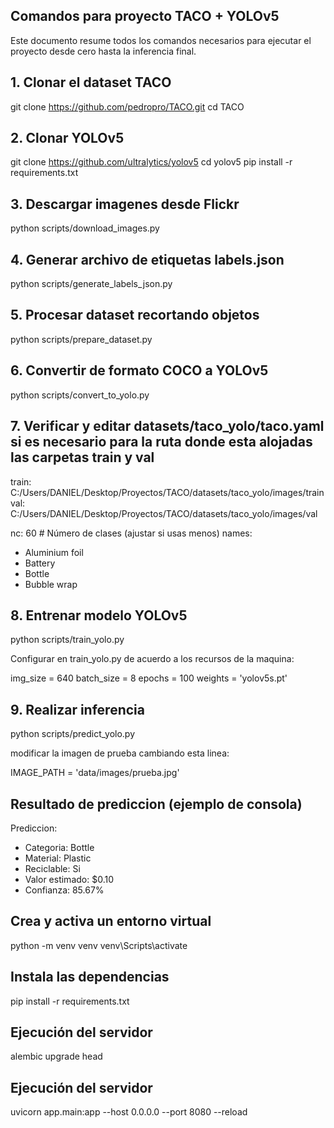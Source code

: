 ## Comandos para proyecto TACO + YOLOv5
Este documento resume todos los comandos necesarios para ejecutar el proyecto desde cero hasta la inferencia final.

## 1. Clonar el dataset TACO

git clone https://github.com/pedropro/TACO.git
cd TACO

## 2. Clonar YOLOv5

git clone https://github.com/ultralytics/yolov5
cd yolov5
pip install -r requirements.txt

## 3. Descargar imagenes desde Flickr

python scripts/download_images.py

## 4. Generar archivo de etiquetas labels.json

python scripts/generate_labels_json.py

## 5. Procesar dataset recortando objetos

python scripts/prepare_dataset.py

## 6. Convertir de formato COCO a YOLOv5

python scripts/convert_to_yolo.py

## 7. Verificar y editar datasets/taco_yolo/taco.yaml si es necesario para la ruta donde esta alojadas las carpetas train y val

train: C:/Users/DANIEL/Desktop/Proyectos/TACO/datasets/taco_yolo/images/train
val: C:/Users/DANIEL/Desktop/Proyectos/TACO/datasets/taco_yolo/images/val

nc: 60  # Número de clases (ajustar si usas menos)
names:
  - Aluminium foil
  - Battery
  - Bottle
  - Bubble wrap

## 8. Entrenar modelo YOLOv5

python scripts/train_yolo.py

Configurar en train_yolo.py de acuerdo a los recursos de la maquina:

img_size = 640 
batch_size = 8
epochs = 100
weights = 'yolov5s.pt'

## 9. Realizar inferencia

python scripts/predict_yolo.py

modificar la imagen de prueba cambiando esta linea:

IMAGE_PATH = 'data/images/prueba.jpg'

## Resultado de prediccion (ejemplo de consola)

Prediccion:
- Categoria: Bottle
- Material: Plastic
- Reciclable: Si
- Valor estimado: $0.10
- Confianza: 85.67%


## Crea y activa un entorno virtual
python -m venv venv
venv\Scripts\activate

## Instala las dependencias
pip install -r requirements.txt

##  Ejecución del servidor
alembic upgrade head

## Ejecución del servidor
uvicorn app.main:app --host 0.0.0.0 --port 8080 --reload